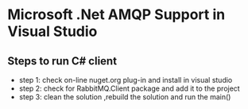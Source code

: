 Microsoft .Net AMQP Support in Visual Studio
=============================================

Steps to run C# client
---

- step 1: check on-line  nuget.org  plug-in and install in visual studio
- step 2: check for RabbitMQ.Client package and add it to the project 
- step 3: clean the solution ,rebuild the solution and run the main()

